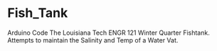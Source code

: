 Fish_Tank
=========

Arduino Code The Louisiana Tech ENGR 121 Winter Quarter Fishtank.
Attempts to maintain the Salinity and Temp of a Water Vat.
